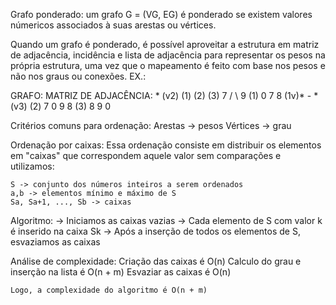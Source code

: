 Grafo ponderado: um grafo G = (VG, EG) é ponderado se existem valores númericos associados à suas arestas ou vértices. 

Quando um grafo é ponderado, é possível aproveitar a estrutura em matriz de adjacência, incidência e lista de adjacência para representar os pesos na própria estrutura, uma vez que o mapeamento é feito com base nos pesos e não nos graus ou conexões. EX.:

GRAFO:                          MATRIZ DE ADJACÊNCIA:
      * (v2)                       (1)  (2)  (3)
   7 / \ 9                      (1) 0    7    8
(1v)* - *(v3)                   (2) 7    0    9
      8                         (3) 8    9    0
      

Critérios comuns para ordenação:
    Arestas -> pesos
    Vértices -> grau


Ordenação por caixas:
    Essa ordenação consiste em distribuir os elementos em "caixas" que correspondem aquele valor sem comparações e utilizamos:

    S -> conjunto dos números inteiros a serem ordenados
    a,b -> elementos mínimo e máximo de S
    Sa, Sa+1, ..., Sb -> caixas

Algoritmo:
    -> Iniciamos as caixas vazias
    -> Cada elemento de S com valor k é inserido na caixa Sk
    -> Após a inserção de todos os elementos de S, esvaziamos as caixas


Análise de complexidade:
    Criação das caixas é O(n)
    Calculo do grau e inserção na lista é O(n + m)
    Esvaziar as caixas é O(n)
    
    Logo, a complexidade do algoritmo é O(n + m)
